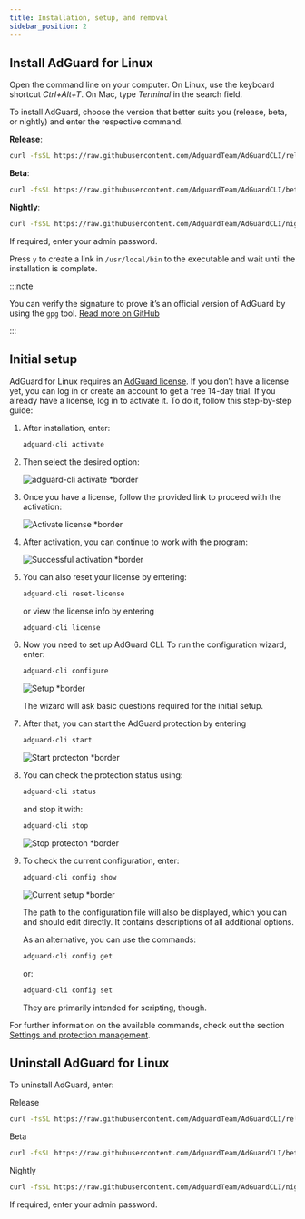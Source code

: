 ```yaml
---
title: Installation, setup, and removal
sidebar_position: 2
---
```


## Install AdGuard for Linux

Open the command line on your computer. On Linux, use the keyboard shortcut *Ctrl+Alt+T*. On Mac, type *Terminal* in the search field.

To install AdGuard, choose the version that better suits you (release, beta, or nightly) and enter the respective command.

**Release**:

```sh
curl -fsSL https://raw.githubusercontent.com/AdguardTeam/AdGuardCLI/release/install.sh | sh -s -- -v
```

**Beta**:

```sh
curl -fsSL https://raw.githubusercontent.com/AdguardTeam/AdGuardCLI/beta/install.sh | sh -s -- -v
```

**Nightly**:

```sh
curl -fsSL https://raw.githubusercontent.com/AdguardTeam/AdGuardCLI/nightly/install.sh | sh -s -- -v
```

If required, enter your admin password.

Press `y` to create a link in `/usr/local/bin` to the executable and wait until the installation is complete.

:::note

You can verify the signature to prove it’s an official version of AdGuard by using the `gpg` tool. [Read more on GitHub](https://github.com/AdguardTeam/AdGuardCLI?tab=readme-ov-file#verify-releases)

:::

## Initial setup

AdGuard for Linux requires an [AdGuard license](https://adguard.com/license.html). If you don’t have a license yet, you can log in or create an account to get a free 14-day trial. If you already have a license, log in to activate it. To do it, follow this step-by-step guide:

1. After installation, enter:

    ```sh
    adguard-cli activate
    ```

1. Then select the desired option:

    ![adguard-cli activate *border](https://cdn.adtidy.org/content/Kb/ad_blocker/linux/1_activate.png)

1. Once you have a license, follow the provided link to proceed with the activation:

    ![Activate license *border](https://cdn.adtidy.org/content/Kb/ad_blocker/linux/2_activate_link.png)

1. After activation, you can continue to work with the program:

    ![Successful activation *border](https://cdn.adtidy.org/content/Kb/ad_blocker/linux/3_activate_success.png)

1. You can also reset your license by entering:

    ```sh
    adguard-cli reset-license
    ```

    or  view the license info by entering

    ```sh
    adguard-cli license
    ```

1. Now you need to set up AdGuard CLI. To run the configuration wizard, enter:

    ```sh
    adguard-cli configure
    ```

    ![Setup *border](https://cdn.adtidy.org/content/Kb/ad_blocker/linux/4_configure.png)

    The wizard will ask basic questions required for the initial setup.

1. After that, you can start the AdGuard protection by entering

    ```sh
    adguard-cli start
    ```

    ![Start protecton *border](https://cdn.adtidy.org/content/Kb/ad_blocker/linux/5_start.png)

1. You can check the protection status using:

    ```sh
    adguard-cli status
    ```

    and stop it with:

    ```sh
    adguard-cli stop
    ```

    ![Stop protecton *border](https://cdn.adtidy.org/content/Kb/ad_blocker/linux/6_status-stop.png)

1. To check the current configuration, enter:

    ```sh
    adguard-cli config show
    ```

    ![Current setup *border](https://cdn.adtidy.org/content/Kb/ad_blocker/linux/7_config_show.png)

    The path to the configuration file will also be displayed, which you can and should edit directly. It contains descriptions of all additional options.

    As an alternative, you can use the commands:

    ```sh
    adguard-cli config get
    ```

    or:

    ```sh
    adguard-cli config set
    ```

    They are primarily intended for scripting, though.

For further information on the available commands, check out the section [Settings and protection management](https://adguard.com/kb/adguard-for-linux/settings/).

## Uninstall AdGuard for Linux

To uninstall AdGuard, enter:

Release

```sh
curl -fsSL https://raw.githubusercontent.com/AdguardTeam/AdGuardCLI/release/install.sh | sh -s -- -v -u
```

Beta

```sh
curl -fsSL https://raw.githubusercontent.com/AdguardTeam/AdGuardCLI/beta/install.sh | sh -s -- -v -u
```

Nightly

```sh
curl -fsSL https://raw.githubusercontent.com/AdguardTeam/AdGuardCLI/nightly/install.sh | sh -s -- -v -u
```

If required, enter your admin password.
